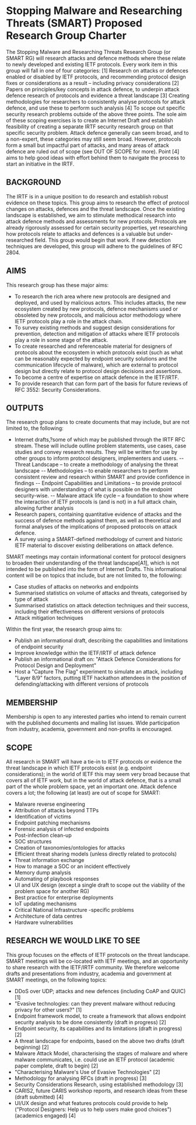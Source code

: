 # Stopping Malware and Researching Threats (SMART) Proposed Research Group Charter

The Stopping Malware and Researching Threats Research Group (or SMART RG) will research attacks and defence methods where these relate to newly developed and existing IETF protocols. 
Every work item in this group will fall in one of four categories:
[1]	Research on attacks or defences enabled or disabled by IETF protocols, and recommending protocol design fixes or considerations as a result – including privacy considerations
[2]	Papers on principles/key concepts in attack defence, to underpin attack defence research of protocols and evidence a threat landscape
[3]	Creating methodologies for researchers to consistently analyse protocols for attack defence, and use these to perform such analysis
[4] 	To scope out specific security research problems outside of the above three points. The sole aim of these scoping exercises is to create an Internet Draft and establish feasibility of creating a separate IRTF security research group on that specific security problem.
Attack defence generally can seem broad, and to a non-expert, these categories may still seem broad. However, protocols form a small but impactful part of attacks, and many areas of attack defence are ruled out of scope (see OUT OF SCOPE for more). Point [4] aims to help good ideas with effort behind them to navigate the process to start an initiative in the IRTF.

## BACKGROUND

The IRTF is in a unique position to do research and establish robust evidence on these topics. This group aims to research the effect of protocol changes on attacks, defences and the threat landscape. Once the existing landscape is established, we aim to stimulate methodical research into attack defence methods and assessments for new protocols. Protocols are already rigorously assessed for certain security properties, yet researching how protocols relate to attacks and defences is a valuable but under-researched field. This group would begin that work.
If new detection techniques are developed, this group will adhere to the guidelines of RFC 2804.

## AIMS
This research group has these major aims: 
- To research the rich area where new protocols are designed and deployed, and used by malicious actors. This includes attacks, the new ecosystem created by new protocols, defence mechanisms used or obsoleted by new protocols, and malicious actor methodology where IETF protocols play a role in the attack chain.
- To survey existing methods and suggest design considerations for prevention, detection and mitigation of attacks where IETF protocols play a role in some stage of the attack.
- To create researched and referenceable material for designers of protocols about the ecosystem in which protocols exist (such as what can be reasonably expected by endpoint security solutions and the communication lifecycle of malware), which are external to protocol design but directly relate to protocol design decisions and assertions.
- To become a centre of expertise on attack defence in the IETF/IRTF.
- To provide research that can form part of the basis for future reviews of RFC 3552: Security Considerations.

## OUTPUTS
The research group plans to create documents that may include, but are not limited to, the following: 
- Internet drafts,?some of which may be published through the IRTF RFC stream. These will include outline problem statements, use cases, case studies and convey research results. They will be written for use by other groups to inform protocol designers, implementers and users. 
-- Threat Landscape – to create a methodology of analysing the threat landscape
-- Methodologies – to enable researchers to perform consistent review and research within SMART and provide confidence in findings
-- Endpoint Capabilities and Limitations – to provide protocol designers with understanding of what is possible on the endpoint security-wise. 
-- Malware attack life cycle – a foundation to show where the interaction of IETF protocols is (and is not) in a full attack chain, allowing further analysis
- Research papers, containing quantitative evidence of attacks and the success of defence methods against them, as well as theoretical and formal analyses of the implications of proposed protocols on attack defence. 
- A survey using a SMART-defined methodology of current and historic IETF material to discover existing deliberations on attack defence.

SMART meetings may contain informational content for protocol designers to broaden their understanding of the threat landscape[A1], which is not intended to be published into the form of Internet Drafts. This informational content will be on topics that include, but are not limited to, the following:
- Case studies of attacks on networks and endpoints
- Summarised statistics on volume of attacks and threats, categorised by type of attack
- Summarised statistics on attack detection techniques and their success, including their effectiveness on different versions of protocols
- Attack mitigation techniques

Within the first year, the research group aims to: 
- Publish an informational draft, describing the capabilities and limitations of endpoint security
- Improve knowledge within the IETF/IRTF of attack defence
- Publish an informational draft on: "Attack Defence Considerations for Protocol Design and Deployment"
- Host a "Capture The Flag" experiment to simulate an attack, including "Layer 8/9" factors, putting IETF hackathon attendees in the position of defending/attacking with different versions of protocols

## MEMBERSHIP
Membership is open to any interested parties who intend to remain current with the published documents and mailing list issues. Wide participation from industry, academia, government and non-profits is encouraged. 

## SCOPE
All research in SMART will have a tie-in to IETF protocols or evidence the threat landscape in which IETF protocols exist (e.g. endpoint considerations); in the world of IETF this may seem very broad because that covers all of IETF work, but in the world of attack defence, that is a small part of the whole problem space, yet an important one.
Attack defence covers a lot; the following (at least) are out of scope for SMART:
- Malware reverse engineering
- Attribution of attacks beyond TTPs
- Identification of victims
- Endpoint patching mechanisms
- Forensic analysis of infected endpoints
- Post-infection clean-up
- SOC structures
- Creation of taxonomies/ontologies for attacks
- Efficient threat sharing models (unless directly related to protocols)
- Threat information exchange
- How to manage a SOC or an incident effectively
- Memory dump analysis
- Automating of playbook responses
- UI and UX design (except a single draft to scope out the viability of the problem space for another RG)
- Best practice for enterprise deployments
- IoT updating mechanisms
- Critical National Infrastructure -specific problems
- Architecture of data centres
- Hardware vulnerabilities

## RESEARCH WE WOULD LIKE TO SEE
This group focuses on the effects of IETF protocols on the threat landscape.
SMART meetings will be co-located with IETF meetings, and an opportunity to share research with the IETF/IRTF community. We therefore welcome drafts and presentations from industry, academia and government at SMART meetings, on the following topics:
- DDoS over UDP; attacks and new defences (including CoAP and QUIC) [1] 
- "Evasive technologies: can they prevent malware without reducing privacy for other users?" [1]
- Endpoint framework model, to create a framework that allows endpoint security analysis to be done consistently (draft in progress) [2]
- Endpoint security, its capabilities and its limitations (draft in progress) [2]
- A threat landscape for endpoints, based on the above two drafts (draft beginning) [2]
- Malware Attack Model, characterising the stages of malware and where malware communicates, i.e. could use an IETF protocol (academic paper complete, draft to begin) [2]
- "Characterising Malware's Use of Evasive Technologies" [2]
- Methodology for analysing RFCs (draft in progress) [3]
- Security Considerations Research, using established methodology [3]
- CARIS2, future CARIS workshop reports, and research ideas from these (draft submitted) [4]
- UI/UX design and what features protocols could provide to help ("Protocol Designers: Help us to help users make good choices") (academics engaged) [4]
